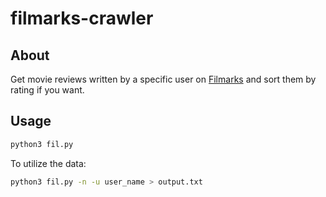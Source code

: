 # filmarks-crawler

## About

Get movie reviews written by a specific user on [Filmarks](https://filmarks.com/) and sort them by rating if you want.

## Usage

```sh
python3 fil.py
```

To utilize the data:

```sh
python3 fil.py -n -u user_name > output.txt
```
